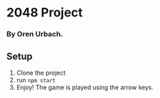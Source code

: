 # 2048 Project
### By Oren Urbach.

## Setup
1. Clone the project
2. run `npm start`
3. Enjoy! The game is played using the arrow keys.